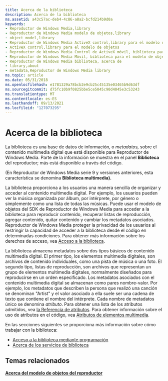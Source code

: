 ```yaml
---
title: Acerca de la biblioteca
description: Acerca de la biblioteca
ms.assetid: a43c57ac-deb4-4c86-a8a2-bcfd214b9d0a
keywords:
- Reproductor de Windows Media,library
- Reproductor de Windows Media modelo de objetos,library
- object model,library
- Reproductor de Windows Media ActiveX control,library para el modelo de objetos
- ActiveX control,library para el modelo de objetos
- Reproductor de Windows Media Control de ActiveX móvil, biblioteca para el modelo de objetos
- Reproductor de Windows Media Móvil, biblioteca para el modelo de objetos
- Reproductor de Windows Media biblioteca, acerca de
- library,about
- metadata,Reproductor de Windows Media library
ms.topic: article
ms.date: 05/31/2018
ms.openlocfilehash: e1781329a78bcb2e9cb25c45135e03465b9d63df
ms.sourcegitcommit: d75fc10b9f0825bbe5ce5045c90d4045e3c53243
ms.translationtype: MT
ms.contentlocale: es-ES
ms.lasthandoff: 09/13/2021
ms.locfileid: "127073295"
---
```

# <a name="about-the-library"></a>Acerca de la biblioteca

La biblioteca es una base de datos de información, o *metadatos,* sobre el contenido multimedia digital que está disponible para Reproductor de Windows Media. Parte de la información se muestra en el panel **Biblioteca** del reproductor; más está disponible a través del código.

(En Reproductor de Windows Media serie 9 y versiones anteriores, esta característica se denomina **Biblioteca multimedia).**

La biblioteca proporciona a los usuarios una manera sencilla de organizar y acceder al contenido multimedia digital. Por ejemplo, los usuarios pueden ver la música organizada por álbum, por intérprete, por género o simplemente como una lista de todas las músicas. Puede usar el modelo de objetos del SDK de Reproductor de Windows Media para acceder a la biblioteca para reproducir contenido, recuperar listas de reproducción, agregar contenido, quitar contenido y cambiar los metadatos asociados. Reproductor de Windows Media proteger la privacidad de los usuarios al restringir la capacidad de acceder a la biblioteca desde el código en determinadas condiciones. Para obtener más información sobre los derechos de acceso, vea [Acceso a la biblioteca](library-access.md).

La biblioteca almacena metadatos sobre dos tipos básicos de contenido multimedia digital. El primer tipo, los elementos multimedia digitales, son archivos de contenido individuales, como una pista de música o una foto. El segundo tipo, listas de reproducción, son archivos que representan un grupo de elementos multimedia digitales, normalmente diseñados para reproducirse en un orden especificado. Los metadatos asociados con el contenido multimedia digital se almacenan como pares nombre-valor. Por ejemplo, los metadatos que describen la persona que realizó una canción se denominan "Artist" y el valor asociado a ella suele ser una cadena de texto que contiene el nombre del intérprete. Cada nombre de metadatos único se denomina *atributo*. Para obtener una lista de los atributos admitidos, vea [la Referencia de atributos](attribute-reference.md). Para obtener información sobre el uso de atributos en el código, vea [Atributos de elementos multimedia](media-item-attributes.md).

En las secciones siguientes se proporciona más información sobre cómo trabajar con la biblioteca:

-   [Acceso a la biblioteca mediante programación](accessing-the-library-programmatically.md)
-   [Acerca de los servicios de biblioteca](about-library-services.md)

## <a name="related-topics"></a>Temas relacionados

<dl> <dt>

[**Acerca del modelo de objetos del reproductor**](about-the-player-object-model.md)
</dt> </dl>

 

 




